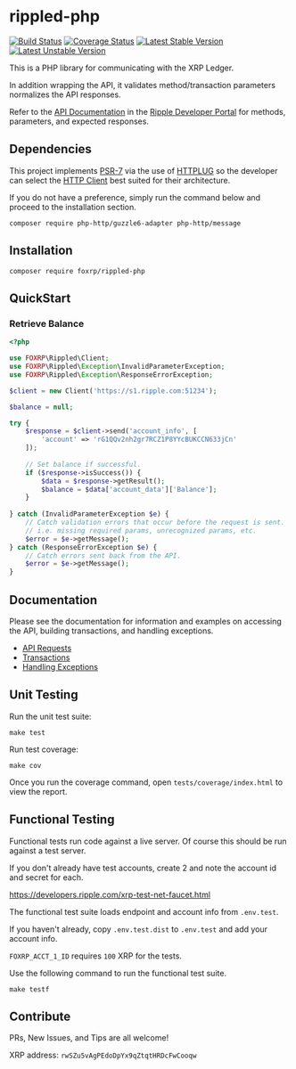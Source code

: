 # rippled-php

[![Build Status](https://travis-ci.org/foxrp/rippled-php.svg?branch=master)](https://travis-ci.org/foxrp/rippled-php)
[![Coverage Status](https://coveralls.io/repos/github/foxrp/rippled-php/badge.svg?branch=master)](https://coveralls.io/github/foxrp/rippled-php?branch=master)
[![Latest Stable Version](https://poser.pugx.org/matthiasnoback/badges/v/stable.png)](https://packagist.org/packages/matthiasnoback/badges)
[![Latest Unstable Version](https://poser.pugx.org/matthiasnoback/badges/v/unstable.png)](https://packagist.org/packages/matthiasnoback/badges)

This is a PHP library for communicating with the XRP Ledger.

In addition wrapping the API, it validates method/transaction parameters normalizes the API responses.

Refer to the [API Documentation](https://developers.ripple.com/rippled-api.html)
in the [Ripple Developer Portal](https://developers.ripple.com/) for methods, parameters, and expected responses.

## Dependencies

This project implements [PSR-7](https://www.php-fig.org/psr/psr-7/) via the use of
[HTTPLUG](http://docs.php-http.org/en/latest/index.html) so the developer can select the
[HTTP Client](http://docs.php-http.org/en/latest/clients.html) best suited for their
architecture.

If you do not have a preference, simply run the command below and proceed to the
installation section.

```
composer require php-http/guzzle6-adapter php-http/message
```

## Installation

```
composer require foxrp/rippled-php
```

## QuickStart

### Retrieve Balance

```php
<?php

use FOXRP\Rippled\Client;
use FOXRP\Rippled\Exception\InvalidParameterException;
use FOXRP\Rippled\Exception\ResponseErrorException;

$client = new Client('https://s1.ripple.com:51234');

$balance = null;

try {
    $response = $client->send('account_info', [
        'account' => 'rG1QQv2nh2gr7RCZ1P8YYcBUKCCN633jCn'
    ]);
    
    // Set balance if successful.
    if ($response->isSuccess()) {
        $data = $response->getResult();
        $balance = $data['account_data']['Balance'];
    }
    
} catch (InvalidParameterException $e) {
    // Catch validation errors that occur before the request is sent.
    // i.e. missing required params, unrecognized params, etc.
    $error = $e->getMessage();
} catch (ResponseErrorException $e) {
    // Catch errors sent back from the API.
    $error = $e->getMessage();
}
```

## Documentation

Please see the documentation for information and examples on accessing the API, building transactions, and handling
exceptions.

- [API Requests](docs/API.md)
- [Transactions](docs/Transactions.md)
- [Handling Exceptions](docs/Exceptions.md)

## Unit Testing

Run the unit test suite:

```
make test
```

Run test coverage:

```
make cov
```

Once you run the coverage command, open `tests/coverage/index.html` to view the report.

## Functional Testing

Functional tests run code against a live server. Of course this should be run against a test server.

If you don't already have test accounts, create 2 and note the account id and secret for each.

https://developers.ripple.com/xrp-test-net-faucet.html

The functional test suite loads endpoint and account info from `.env.test`.

If you haven't already, copy `.env.test.dist` to `.env.test` and add your account info.

`FOXRP_ACCT_1_ID` requires `100` XRP for the tests.

Use the following command to run the functional test suite.

```
make testf
```

## Contribute

PRs, New Issues, and Tips are all welcome!

XRP address: `rwSZu5vAgPEdoDpYx9qZtqtHRDcFwCooqw`
